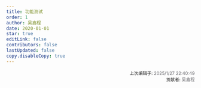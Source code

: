 ```yaml
---
title: 功能测试
order: 1
author: 吴鑫程
date: 2020-01-01
star: true
editLink: false
contributors: false
lastUpdated: false
copy.disableCopy: true
---
```






















<div style="float: right; text-align: right;">
  <sub>上次编辑于: <span style="color: rgba(60, 60, 67, 0.78);">2025/1/27 22:40:49</span></sub><br>
  <sub>贡献者: <span style="color: rgba(60, 60, 67, 0.78);">吴鑫程</span></sub>
</div>
